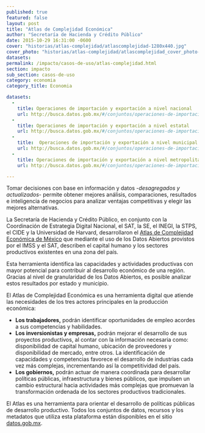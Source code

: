 ```yaml
---
published: true
featured: false
layout: post
title: "Atlas de Complejidad Económica"
author: "Secretaría de Hacienda y Crédito Público"
date: 2015-10-29 16:31:00 -0600
cover: "historias/atlas-complejidad/atlascomplejidad-1280x440.jpg"
cover_photo: "historias/atlas-complejidad/atlascomplejidad_cover_photo-1280x440.png"
datasets:
permalink: /impacto/casos-de-uso/atlas-complejidad.html
section: impacto
sub_section: casos-de-uso
category: economia
category_title: Economia

datasets:
  -
    title: Operaciones de importación y exportación a nivel nacional
    url: http://busca.datos.gob.mx/#/conjuntos/operaciones-de-importacion-y-exportacion-a-nivel-nacional
  -
    title: Operaciones de importación y exportación a nivel estatal
    url: http://busca.datos.gob.mx/#/conjuntos/operaciones-de-importacion-y-exportacion-a-nivel-estatal
  -
    title:  Operaciones de importación y exportación a nivel municipal
    url: http://busca.datos.gob.mx/#/conjuntos/operaciones-de-importacion-y-exportacion-a-nivel-municipal
  -
    title: Operaciones de importación y exportación a nivel metropolitano
    url: http://busca.datos.gob.mx/#/conjuntos/operaciones-de-importacion-y-exportacion-a-nivel-metropolitano

---
```

Tomar decisiones con base en información y datos *-desagregados y actualizados-* permite obtener mejores análisis, comparaciones, resultados e inteligencia de negocios para analizar ventajas competitivas y elegir las mejores alternativas.


La Secretaría de Hacienda y Crédito Público, en conjunto con la Coordinación de Estrategia Digital Nacional, el SAT, la SE, el INEGI, la STPS, el CIDE y la Universidad de Harvard, desarrollaron el [Atlas de Complejidad Económica de México](http://complejidad.datos.gob.mx) que mediante el uso de los Datos Abiertos provistos por el IMSS y el SAT, describen el capital humano y los sectores productivos existentes en una zona del país.

Esta herramienta identifica las capacidades y actividades productivas con mayor potencial para contribuir al desarrollo económico de una región. Gracias al nivel de granularidad de los Datos Abiertos, es posible analizar estos resultados por estado y municipio.


El Atlas de Complejidad Económica es una herramienta digital que atiende las necesidades de los tres actores principales en la producción económica:

<ul>
  <li>
    <strong>Los trabajadores,</strong> podrán identificar oportunidades de empleo acordes a sus competencias y habilidades.
  </li>
  <li>
    <strong>Los inversionistas y empresas,</strong> podrán mejorar el desarrollo de sus proyectos productivos, al contar con la información necesaria como: disponibilidad de capital humano, ubicación de proveedores y disponibilidad de mercado, entre otros. La identificación de capacidades y competencias favorece el desarrollo de industrias cada vez más complejas, incrementando así la competitividad del país.
  </li>
  <li>
    <strong>Los gobiernos,</strong> podrán actuar de manera coordinada para desarrollar políticas públicas, infraestructura y bienes públicos, que impulsen un cambio estructural hacia actividades más complejas que promuevan la transformación ordenada de los sectores productivos tradicionales.
  </li>
</ul>

El Atlas es una herramienta para orientar el desarrollo de políticas públicas de desarrollo productivo. Todos los conjuntos de datos, recursos y los metadatos que utiliza esta plataforma están disponibles en el sitio <a href="http://datos.gob.mx/">datos.gob.mx</a>.
